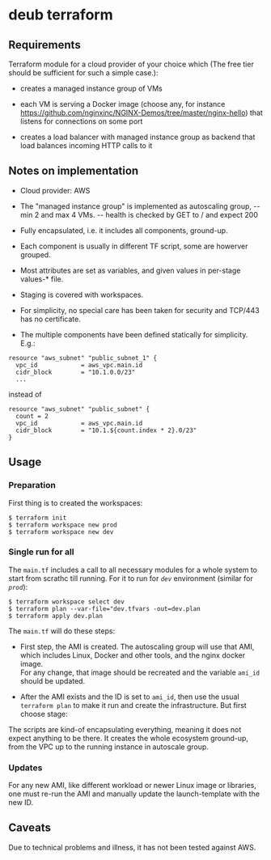 # deub terraform 

## Requirements 

Terraform module for a cloud provider of your choice which (The free tier should be sufficient for such a simple case.):

- creates a managed instance group of VMs

- each VM is serving a Docker image (choose any, for instance https://github.com/nginxinc/NGINX-Demos/tree/master/nginx-hello) that listens for connections on some port

- creates a load balancer with managed instance group as backend that load balances incoming HTTP calls to it

## Notes on implementation

- Cloud provider: AWS

- The "managed instance group" is implemented as autoscaling group, 
  -- min 2 and max 4 VMs.
  -- health is checked by GET to / and expect 200

- Fully encapsulated, i.e. it includes all components, ground-up.

- Each component is usually in different TF script, some are howerver grouped.

- Most attributes are set as variables, and given values in per-stage values-* file.

- Staging is covered with workspaces.  

- For simplicity, no special care has been taken for security and TCP/443 has no certificate.

- The multiple components have been defined statically for simplicity. E.g.: 

```
resource "aws_subnet" "public_subnet_1" {
  vpc_id            = aws_vpc.main.id
  cidr_block        = "10.1.0.0/23"
  ...
```

instead of 

```
resource "aws_subnet" "public_subnet" {
  count = 2
  vpc_id            = aws_vpc.main.id
  cidr_block        = "10.1.${count.index * 2}.0/23"
}
```

## Usage

### Preparation

First thing is to created the workspaces: 

```
$ terraform init
$ terraform workspace new prod
$ terraform workspace new dev
```

### Single run for all

The `main.tf` includes a call to all necessary modules for a whole system to start from scrathc till running. For it to run for _`dev`_ environment (similar for _`prod`_): 

```
$ terraform workspace select dev
$ terraform plan --var-file="dev.tfvars -out=dev.plan
$ terraform apply dev.plan
```

The `main.tf` will do these steps: 

- First step, the AMI is created. The autoscaling group will use that AMI, which includes Linux, Docker and other tools, and the nginx docker image.<br>
For any change, that image should be recreated and the variable `ami_id` should be updated.

- After the AMI exists and the ID is set to `ami_id`, then use the usual `terraform plan` to make it run and create the infrastructure. But first choose stage: 


The scripts are kind-of encapsulating everything, meaning it does not expect anything to be there. It creates the whole ecosystem ground-up, from the VPC up to the running instance in autoscale group.

### Updates

For any new AMI, like different workload or newer Linux image or libraries, one must re-run the AMI and manually update the launch-template with the new ID.

## Caveats

Due to technical problems and illness, it has not been tested against AWS.
